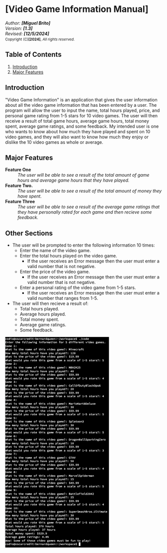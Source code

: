 # [Video Game Information Manual]

_Author: **[Miguel Brito]**_ <br/>
_Version: **[1.3]**_ <br/>
_Revised: **[12/5/2024]**_ <br/>
<small>Copyright (C)**[2024]**, <i>All rights reserved.</i></small>

[//]: <> (User Guide Samples: https://www.dropbox.com/scl/fo/l4cwcd61u2k6n8w6ovbzu/h?rlkey=djxdqkmyexvbw7jcdao6u2hlg&dl=1)

## Table of Contents

1. [Introduction](#introduction)
2. [Major Features](#major-features)

## Introduction
"Video Game Information" is an application that gives the user information about all the video game information that has been entered by a user. The program will allow the user to input the name, total hours played, price, and personal game rating from 1-5 stars for 10 video games. The user will then receive a result of total game hours, average game hours, total money spent, average game ratings, and some feedback. My intended user is one who wants to know about how much they have played and spent on 10 video games, and they will also want to know how much they enjoy or dislike the 10 video games as whole or average.

## Major Features

<dl>
    <dt>
        <strong>Feature One</strong>
    </dt>
    <dd>
        <i>The user will be able to see a result of the total amount of game hours and average game hours that they have played.</i>
    </dd>
    <dt>
        <strong>Feature Two.</strong>
    </dt>
    <dd>
        <i>The user will be able to see a result of the total amount of money they have spent.</i>
    </dd>
    <dt>
        <strong>Feature Three</strong>
    </dt>
    <dd>
        <i>The user will be able to see a result of the average game ratings that they have personally rated for each game and then recieve some feedback.</i>
    </dd>
</dl>

## Other Sections
- The user will be prompted to enter the following information 10 times:
    - Enter the name of the video game.
    - Enter the total hours played on the video game.
        - If the user receives an Error message then the user must enter a valid number that is not negative.
    - Enter the price of the video game.
        - If the user receives an Error message then the user must enter a valid number that is not negative.
    - Enter a personal rating of the video game from 1-5 stars.
        - If the user receives an Error message then the user must enter a valid number that ranges from 1-5.
- The user will then recieve a result of:
    - Total hours played.
    - Average hours played.
    - Total money spent.
    - Average game ratings.
    - Some feedback.

![Alt text](Brito_TERMINAL.png)
